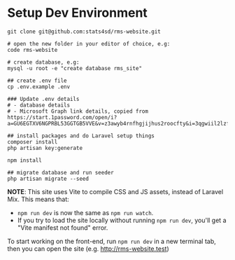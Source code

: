 # Setup Dev Environment

```
git clone git@github.com:stats4sd/rms-website.git

# open the new folder in your editor of choice, e.g:
code rms-website

# create database, e.g:
mysql -u root -e "create database rms_site"

## create .env file
cp .env.example .env

### Update .env details
# - database details
# - Microsoft Graph link details, copied from https://start.1password.com/open/i?a=GU6EGTXV6NGPRBL53GGTGB5VVE&v=z3awyb4rnfhgjijhus2roocfty&i=3qgwiil2lzfw7d5el7gd22f5ny&h=stats4sd.1password.com

## install packages and do Laravel setup things
composer install
php artisan key:generate

npm install

## migrate database and run seeder
php artisan migrate --seed

```

**NOTE**: This site uses Vite to compile CSS and JS assets, instead of Laravel Mix. This means that:
 - `npm run dev` is now the same as `npm run watch`.
 - If you try to load the site locally without running `npm run dev`, you'll get a "Vite manifest not found" error.  

To start working on the front-end, run `npm run dev` in a new terminal tab, then you can open the site (e.g. http://rms-website.test)

